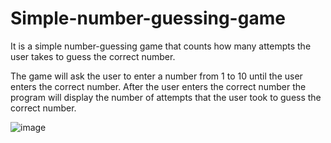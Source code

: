# Simple-number-guessing-game
It is a simple number-guessing game that counts how many attempts the user takes to guess the correct number.

The game will ask the user to enter a number from 1 to 10 until the user enters the correct number. After the user enters the correct number the program will display the number of attempts that the user took to guess the correct number.

![image](https://github.com/user-attachments/assets/c2e438d2-cb18-45a2-b5c9-1b353dcea1b0)
